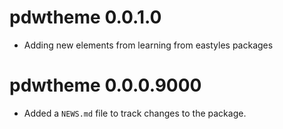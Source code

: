 
# pdwtheme 0.0.1.0

* Adding new elements from learning from eastyles packages

# pdwtheme 0.0.0.9000

* Added a `NEWS.md` file to track changes to the package.
